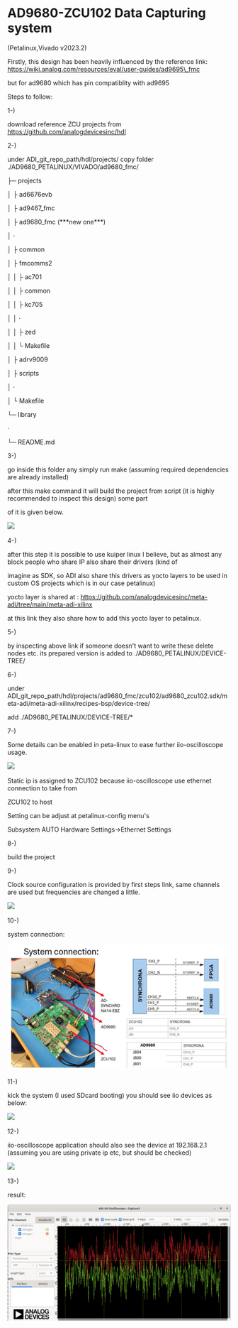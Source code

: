 # AD9680-ZCU102 Data Capturing system

(Petalinux,Vivado v2023.2)

Firstly, this design has been heavily influenced by the reference link: https://wiki.analog.com/resources/eval/user-guides/ad9695\_fmc

but for ad9680 which has pin compatiblity with ad9695

Steps to follow:

1-)

download reference ZCU projects from https://github.com/analogdevicesinc/hdl

2-)

under ADI\_git\_repo\_path/hdl/projects/ copy folder ./AD9680\_PETALINUX/VIVADO/ad9680\_fmc/

├─ projects

│ ├ ad6676evb

│ ├ ad9467\_fmc

│ ├ ad9680\_fmc (\*\*\*new one\*\*\*)

│ ·

│ ├ common

│ ├ fmcomms2

│ │ ├ ac701

│ │ ├ common

│ │ ├ kc705

│ │ ·

│ │ ├ zed

│ │ └ Makefile

│ ├ adrv9009

│ ├ scripts

│ ·

│ └ Makefile

└─ library

·

└─ README.md

3-)

go inside this folder any simply run make (assuming required dependencies are already installed)

after this make command it will build the project from script (it is highly recommended to inspect this design) some part

of it is given below.

![](./images/block\_design.png)

4-)

after this step it is possible to use kuiper linux I believe, but as almost any block people who share IP also share their drivers (kind of

imagine as SDK, so ADI also share this drivers as yocto layers to be used in custom OS projects which is in our case petalinux)

yocto layer is shared at : https://github.com/analogdevicesinc/meta-adi/tree/main/meta-adi-xilinx

at this link they also share how to add this yocto layer to petalinux.

5-)

by inspecting above link if someone doesn't want to write these delete nodes etc. its prepared version is added to ./AD9680\_PETALINUX/DEVICE-TREE/

6-)

under ADI\_git\_repo\_path/hdl/projects/ad9680\_fmc/zcu102/ad9680\_zcu102.sdk/meta-adi/meta-adi-xilinx/recipes-bsp/device-tree/

add ./AD9680\_PETALINUX/DEVICE-TREE/\*

7-)

Some details can be enabled in peta-linux to ease further iio-oscilloscope usage.​

![](./images/petalinux\_config.png)

Static ip is assigned to ZCU102 because iio-oscilloscope use ethernet connection to take from

ZCU102 to host​

Setting can be adjust at petalinux-config menu's ​

Subsystem AUTO Hardware Settings->Ethernet Settings

8-)

build the project

9-)

Clock source configuration is provided by first steps link, same channels are used but frequencies are changed a little.

![](./images/clock\_source\_config.png)

10-)

system connection:

![](./images/system.png)

11-)

kick the system (I used SDcard booting) you should see iio devices as below:

![](./images/iio\_check.png)

12-)

iio-oscilloscope application should also see the device at 192.168.2.1 (assuming you are using private ip etc, but should be checked)

![](./images/iio\_oscilloscope.png)

13-)

result:

![](./images/result.png)
